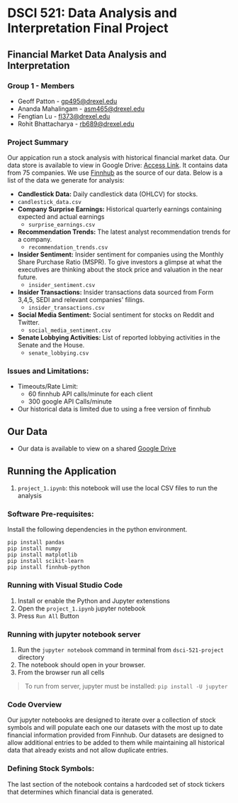 # DSCI 521: Data Analysis and Interpretation Final Project

## Financial Market Data Analysis and Interpretation

### Group 1 - Members
- Geoff Patton - gp495@drexel.edu
- Ananda Mahalingam - asm465@drexel.edu
- Fengtian Lu - fl373@drexel.edu
- Rohit Bhattacharya - rb689@drexel.edu

### Project Summary
Our appication run a stock analysis with historical financial market data. Our data store is available to view in Google Drive: [Access Link](https://drive.google.com/drive/folders/1hgWRHwlC9thoPKd7-dRqEHTPGYv3LtUk?usp=sharing). It contains data from 75 companies. We use [Finnhub](https://finnhub.io/docs/api) as the source of our data. Below is a list of the data we generate for analysis:
  - __Candlestick Data:__ Daily candlestick data (OHLCV) for stocks.
   - `candlestick_data.csv`
 - __Company Surprise Earnings:__ Historical quarterly earnings containing expected and actual earnings
   - `surprise_earnings.csv`
 - __Recommendation Trends:__ The latest analyst recommendation trends for a company.
   - `recommendation_trends.csv`
 - __Insider Sentiment:__ Insider sentiment for companies using the Monthly Share Purchase Ratio (MSPR). To give investors a glimpse at what the executives are thinking about the stock price and valuation in the near future.
   - `insider_sentiment.csv`
 - __Insider Transactions:__ Insider transactions data sourced from Form 3,4,5, SEDI and relevant companies' filings.
   - `insider_transactions.csv`
 - __Social Media Sentiment:__ Social sentiment for stocks on Reddit and Twitter.
   - `social_media_sentiment.csv`
 - __Senate Lobbying Activities:__ List of reported lobbying activities in the Senate and the House.
   - `senate_lobbying.csv`

### Issues and Limitations:
 - Timeouts/Rate Limit:
   - 60 finnhub API calls/minute for each client
   - 300 google API Calls/minute
 - Our historical data is limited due to using a free version of finnhub

## Our Data
- Our data is available to view on a shared [Google Drive](https://drive.google.com/drive/folders/1hgWRHwlC9thoPKd7-dRqEHTPGYv3LtUk?usp=sharing)

## Running the Application
1. `project_1.ipynb`: this notebook will use the local CSV files to run the analysis


### Software Pre-requisites:
Install the following dependencies in the python environment.
```
pip install pandas
pip install numpy
pip install matplotlib
pip install scikit-learn
pip install finnhub-python
```

### Running with Visual Studio Code
1. Install or enable the Python and Jupyter extenstions
2. Open the `project_1.ipynb` jupyter notebook
3. Press `Run All` Button

### Running with jupyter notebook server
1. Run the `jupyter notebook` command in terminal from `dsci-521-project` directory
2. The notebook should open in your browser.
3. From the browser run all cells

> To run from server, jupyter must be installed: `pip install -U jupyter`


### Code Overview
Our jupyter notebooks are designed to iterate over a collection of stock symbols and will populate each one our datasets with the most up to date financial information provided from Finnhub. Our datasets are designed to allow additional entries to be added to them while maintaining all historical data that already exists and not allow duplicate entries.

### Defining Stock Symbols:
The last section of the notebook contains a hardcoded set of stock tickers that determines which financial data is generated.
